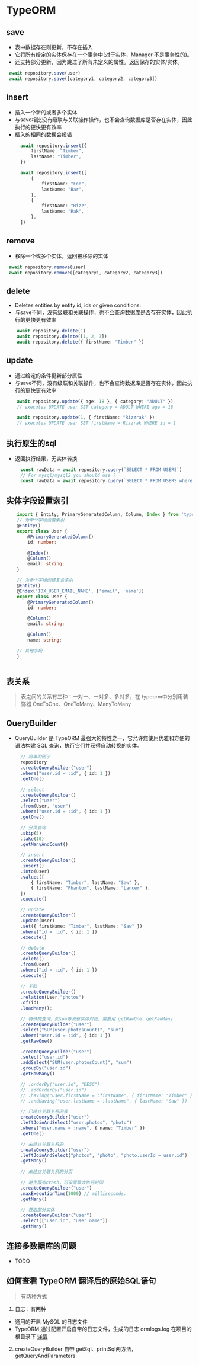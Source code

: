 # TypeORM
## save 
* 表中数据存在则更新，不存在插入
* 它将所有给定的实体保存在一个事务中(对于实体，Manager 不是事务性的)。
* 还支持部分更新，因为跳过了所有未定义的属性。返回保存的实体/实体。
 ```ts
  await repository.save(user)
  await repository.save([category1, category2, category3])
 ```
## insert
* 插入一个新的或者多个实体
* 与save相比没有级联与关联操作操作，也不会查询数据库是否存在实体，因此执行的更快更有效率
* 插入的相同的数据会报错
  ```ts
    await repository.insert({
        firstName: "Timber",
        lastName: "Timber",
    })

    await repository.insert([
        {
            firstName: "Foo",
            lastName: "Bar",
        },
        {
            firstName: "Rizz",
            lastName: "Rak",
        },
    ])
  ```
## remove
* 移除一个或多个实体，返回被移除的实体
 ```ts
  await repository.remove(user)
  await repository.remove([category1, category2, category3])
 ```
## delete
* Deletes entities by entity id, ids or given conditions:
* 与save不同，没有级联和关联操作，也不会查询数据库是否存在实体，因此执行的更快更有效率
```ts
    await repository.delete(1)
    await repository.delete([1, 2, 3])
    await repository.delete({ firstName: "Timber" })
```
## update
* 通过给定的条件更新部分属性
* 与save不同，没有级联和关联操作，也不会查询数据库是否存在实体，因此执行的更快更有效率
```ts
    await repository.update({ age: 18 }, { category: "ADULT" })
    // executes UPDATE user SET category = ADULT WHERE age = 18

    await repository.update(1, { firstName: "Rizzrak" })
    // executes UPDATE user SET firstName = Rizzrak WHERE id = 1
```
## 执行原生的sql
* 返回执行结果，无实体转换
  ```ts
    const rawData = await repository.query(`SELECT * FROM USERS`)
    // For mysql/mysql2 you should use ? 
    const rawData = await repository.query(`SELECT * FROM USERS where id=?`,[1])
  ```
## 实体字段设置索引
```ts
    import { Entity, PrimaryGeneratedColumn, Column, Index } from 'typeorm';
    // 为单个字段设置索引
    @Entity()
    export class User {
        @PrimaryGeneratedColumn()
        id: number;

        @Index()
        @Column()
        email: string;
    }

    // 为多个字段创建复合索引
    @Entity()
    @Index('IDX_USER_EMAIL_NAME', ['email', 'name']) 
    export class User {
        @PrimaryGeneratedColumn()
        id: number;

        @Column()
        email: string;

        @Column()
        name: string;

    // 其他字段
    }



```
## 表关系
> 表之间的关系有三种：一对一、一对多、多对多，在 typeorm中分别用装饰器 OneToOne、OneToMany、ManyToMany

## QueryBuilder
* QueryBuilder 是 TypeORM 最强大的特性之一，它允许您使用优雅和方便的语法构建 SQL 查询，执行它们并获得自动转换的实体。
  ```ts
    // 简单的例子
    repository
    .createQueryBuilder("user")
    .where("user.id = :id", { id: 1 })
    .getOne()

    // select
    .createQueryBuilder()
    .select("user")
    .from(User, "user")
    .where("user.id = :id", { id: 1 })
    .getOne()

    // 分页查询
    .skip(5)
    .take(10)
    .getManyAndCount()

    // insert
    .createQueryBuilder()
    .insert()
    .into(User)
    .values([
        { firstName: "Timber", lastName: "Saw" },
        { firstName: "Phantom", lastName: "Lancer" },
    ])
    .execute()

    // update
    .createQueryBuilder()
    .update(User)
    .set({ firstName: "Timber", lastName: "Saw" })
    .where("id = :id", { id: 1 })
    .execute()

    // delete
    .createQueryBuilder()
    .delete()
    .from(User)
    .where("id = :id", { id: 1 })
    .execute()

    // 关联
    .createQueryBuilder()
    .relation(User,"photos")
    .of(id)
    .loadMany();

    // 特殊的查询，如sum等没有实体对应，需要用 getRawOne、getRawMany
    .createQueryBuilder("user")
    .select("SUM(user.photosCount)", "sum")
    .where("user.id = :id", { id: 1 })
    .getRawOne()

    .createQueryBuilder("user")
    .select("user.id")
    .addSelect("SUM(user.photosCount)", "sum")
    .groupBy("user.id")
    .getRawMany()

    // .orderBy("user.id", "DESC")
    // .addOrderBy("user.id")
    // .having("user.firstName = :firstName", { firstName: "Timber" })
    // .andHaving("user.lastName = :lastName", { lastName: "Saw" })

    // 已建立关联关系的表
    createQueryBuilder("user")
    .leftJoinAndSelect("user.photos", "photo")
    .where("user.name = :name", { name: "Timber" })
    .getOne()

    // 未建立关联关系的
    createQueryBuilder("user")
    .leftJoinAndSelect("photos", "photo", "photo.userId = user.id")
    .getMany()
    
    // 未建立关联关系的分页

    // 避免服务crash，可设置最大执行时间
    .createQueryBuilder("user")
    .maxExecutionTime(1000) // milliseconds.
    .getMany()

    // 获取部分实体
    .createQueryBuilder("user")
    .select(["user.id", "user.name"])
    .getMany()

  ```


## 连接多数据库的问题
* TODO

## 如何查看 TypeORM 翻译后的原始SQL语句
> 有两种方式
1. 日志：有两种
  - 通用的开启 MySQL 的日志文件
  - TypeORM 通过配置开启自带的日志文件，生成的日志 ormlogs.log 在项目的根目录下 [详情](https://typeorm.io/logging)
2. createQueryBuilder 自带 getSql、printSql两方法，getQueryAndParameters
